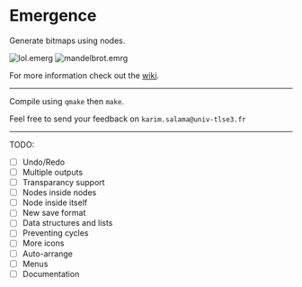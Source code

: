 # Emergence
Generate bitmaps using nodes.

![lol.emerg](https://i.imgur.com/dY8D2aa.png)
![mandelbrot.emrg](https://i.imgur.com/1fQAxWw.png)

For more information check out the [wiki](https://github.com/elirovi/Emergence/wiki).

---

Compile using `qmake` then `make`.

Feel free to send your feedback on `karim.salama@univ-tlse3.fr`

---

TODO:
- [ ] Undo/Redo
- [ ] Multiple outputs
- [ ] Transparancy support
- [ ] Nodes inside nodes
- [ ] Node inside itself
- [ ] New save format
- [ ] Data structures and lists
- [ ] Preventing cycles
- [ ] More icons
- [ ] Auto-arrange
- [ ] Menus
- [ ] Documentation
